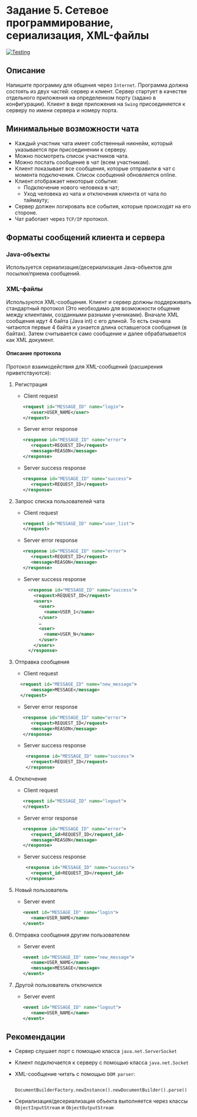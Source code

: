 # Задание 5. Сетевое программирование, сериализация, XML-файлы

[![Testing](https://github.com/ptrvsrg/chat/actions/workflows/maven.yml/badge.svg)](https://github.com/ptrvsrg/chat/actions/workflows/maven.yml)

## Описание
Напишите программу для общения через `Internet`. 
Программа должна состоять из двух частей: сервер и клиент. 
Сервер стартует в качестве отдельного приложения на определенном порту (задано в конфигурации). 
Клиент в виде приложения на `Swing` присоединяется к серверу по имени сервера и номеру порта.

## Минимальные возможности чата

+ Каждый участник чата имеет собственный никнейм, который указывается при присоединении к серверу.
+ Можно посмотреть список участников чата.
+ Можно послать сообщение в чат (всем участникам).
+ Клиент показывает все сообщения, которые отправили в чат с момента подключения. 
Список сообщений обновляется online.
+ Клиент отображает некоторые события: 
  + Подключение нового человека в чат;
  + Уход человека из чата и отключения клиента от чата по таймауту;
+ Сервер должен логировать все события, которые происходят на его стороне.
+ Чат работает через `TCP/IP` протокол.

## Форматы сообщений клиента и сервера 

### Java-объекты

Используется сериализация/десериализация Java-объектов для посылки/приема сообщений.

### XML-файлы 

Используются XML-сообщения.
Клиент и сервер должны поддерживать стандартный протокол (Это необходимо для возможности общение между клиентами, созданными разными учениками).
Вначале XML сообщения идут 4 байта (Java int) с его длиной. То есть сначала
читаются первые 4 байта и узнается длина оставшегося сообщения (в байтах).
Затем считывается само сообщение и далее обрабатывается как XML документ.

#### Описание протокола

Протокол взаимодействия для XML-сообщений (расширения приветствуются):

1. Регистрация

   + Client request

   ```xml
      <request id="MESSAGE_ID" name="login">
         <user>USER_NAME</user>
      </request>
   ```

   + Server error response

   ```xml
      <response id="MESSAGE_ID" name="error">
         <request>REQUEST_ID</request>
         <message>REASON</message>
      </response>
   ```

   + Server success response

   ```xml
      <response id="MESSAGE_ID" name="success">
         <request>REQUEST_ID</request>
      </response>
   ```

2. Запрос списка пользователей чата

   + Client request

   ```xml
      <request id="MESSAGE_ID" name="user_list">
      </request>
   ```

   + Server error response

   ```xml
      <response id="MESSAGE_ID" name="error">
         <request>REQUEST_ID</request>
         <message>REASON</message>
      </response>
   ```

   + Server success response

   ```xml
        <response id="MESSAGE_ID" name="success">
          <request>REQUEST_ID</request>
          <users>
            <user>
              <name>USER_1</name>
            </user>
            …
            <user>
              <name>USER_N</name>
            </user>
          </users>
        </response>
     ```

3. Отправка сообщения

   + Client request

   ```xml
     <request id="MESSAGE_ID" name="new_message">
         <message>MESSAGE</message>
     </request>
     ```

   + Server error response
   
   ```xml
      <response id="MESSAGE_ID" name="error">
         <request>REQUEST_ID</request>
         <message>REASON</message>
      </response>
   ```

   + Server success response
 
   ```xml
       <response id="MESSAGE_ID" name="success">
         <request>REQUEST_ID</request>
       </response>
    ```

4. Отключение

   + Client request
   
   ```xml
      <request id="MESSAGE_ID" name="logout">
      </request>
   ```
   
   + Server error response
   
   ```xml
      <response id="MESSAGE_ID" name="error">
         <request_id>REQUEST_ID</request_id>
         <message>REASON</message>
      </response>
   ```
   
   + Server success response
   
   ```xml
       <response id="MESSAGE_ID" name="success">
         <request_id>REQUEST_ID</request_id>
       </response>
   ```

5. Новый пользователь

   + Server event

   ```xml
      <event id="MESSAGE_ID" name="login">
         <name>USER_NAME</name>
      </event>
   ```

6. Отправка сообщения другим пользователем

   + Server event

   ```xml
      <event id="MESSAGE_ID" name="new_message">
         <name>USER_NAME</name>
         <message>MESSAGE</message>
      </event>
   ```

7. Другой пользователь отключился

   + Server event

   ```xml
      <event id="MESSAGE_ID" name="logout">
         <name>USER_NAME</name>
      </event>
   ```

## Рекомендации

+ Сервер слушает порт с помощью класса `java.net.ServerSocket`
+ Клиент подключается к серверу с помощью класса `java.net.Socket`
+ XML-сообщение читать с помощью `DOM parser`:
   ```
      DocumentBuilderFactory.newInstance().newDocumentBuilder().parse()
   ```

+ Сериализация/десериализация объекта выполняется через классы `ObjectInputStream` и `ObjectOutputStream`

